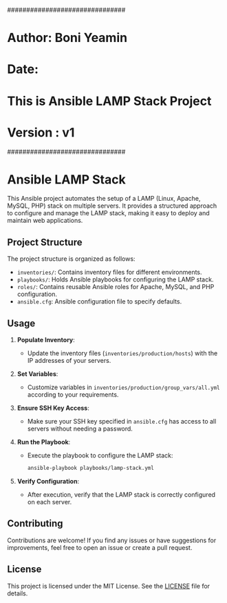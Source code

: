 ###############################
# Author: Boni Yeamin        #
# Date:                      #
# This is Ansible LAMP Stack Project       #
# Version : v1               #
###############################

# Ansible LAMP Stack

This Ansible project automates the setup of a LAMP (Linux, Apache, MySQL, PHP) stack on multiple servers. It provides a structured approach to configure and manage the LAMP stack, making it easy to deploy and maintain web applications.

## Project Structure

The project structure is organized as follows:

- `inventories/`: Contains inventory files for different environments.
- `playbooks/`: Holds Ansible playbooks for configuring the LAMP stack.
- `roles/`: Contains reusable Ansible roles for Apache, MySQL, and PHP configuration.
- `ansible.cfg`: Ansible configuration file to specify defaults.

## Usage

1. **Populate Inventory**:
   - Update the inventory files (`inventories/production/hosts`) with the IP addresses of your servers.

2. **Set Variables**:
   - Customize variables in `inventories/production/group_vars/all.yml` according to your requirements.

3. **Ensure SSH Key Access**:
   - Make sure your SSH key specified in `ansible.cfg` has access to all servers without needing a password.

4. **Run the Playbook**:
   - Execute the playbook to configure the LAMP stack:
     ```bash
     ansible-playbook playbooks/lamp-stack.yml
     ```

5. **Verify Configuration**:
   - After execution, verify that the LAMP stack is correctly configured on each server.

## Contributing

Contributions are welcome! If you find any issues or have suggestions for improvements, feel free to open an issue or create a pull request.

## License

This project is licensed under the MIT License. See the [LICENSE](LICENSE) file for details.

